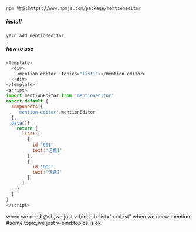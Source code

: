 
```
npm 地址:https://www.npmjs.com/package/mentioneditor

```
##### install
```
yarn add mentioneditor
```
##### how to use 
```javascript
<template>
  <div>
    <mention-editor :topics="list1"></mention-editor>
  </div>
</template>
<script>
import mentionEditor from 'mentioneditor'
export default {
  components:{
    'mention-editor':mentionEditor
  },
  data(){
    return {
      list1:[
        {
          id:'001',
          text:'话题1'
        },
        {
          id:'002',
          text:'话题2'
        }
      ]
    }
  }
}
</script>
```
when we need @sb,we just v-bind:sb-list="xxxList" 
when we neew mention #some topic,we just v-bind:topics is ok